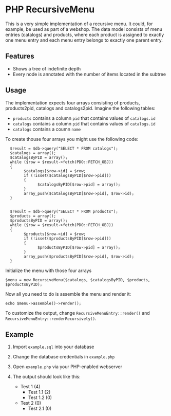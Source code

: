 PHP RecursiveMenu
=================

This is a very simple implementation of a recursive menu. It could, for example, be
used as part of a webshop. The data model consists of menu entries (catalogs) and
products, where each product is assigned to exactly one menu entry and each menu
entry belongs to exactly one parent entry.

Features
--------

- Shows a tree of indefinite depth
- Every node is annotated with the number of items located in the subtree
      
Usage
-----

The implementation expects four arrays consisting of products, products2pid,
catalogs and catalogs2pid. Imagine the following tables:

- `products` contains a column `pid` that contains values of `catalogs.id`
- `catalogs` contains a column `pid` that contains values of `catalogs.id`
- `catalogs` contains a coumn `name`

To create thouse four arrays you might use the following code:

      $result = $db->query("SELECT * FROM catalogs");
      $catalogs = array();   
      $catalogsByPID = array();
      while ($row = $result->fetch(PDO::FETCH_OBJ))
      {
            $catalogs[$row->id] = $row;
            if (!isset($catalogsByPID[$row->pid]))
            {
                  $catalogsByPID[$row->pid] = array();
            }
            array_push($catalogsByPID[$row->pid], $row->id);
      }


      $result = $db->query("SELECT * FROM products");
      $products = array();
      $productsByPID = array();
      while ($row = $result->fetch(PDO::FETCH_OBJ))
      {
            $products[$row->id] = $row;
            if (!isset($productsByPID[$row->pid]))
            {
                  $productsByPID[$row->pid] = array();
            }
            array_push($productsByPID[$row->pid], $row->id);
      }

Initialize the menu with those four arrays

    $menu = new RecursiveMenu($catalogs, $catalogsByPID, $products, $productsByPID);
    
Now all you need to do is assemble the menu and render it:

    echo $menu->assemble()->render();
    
To customize the output, change `RecursiveMenuEntry::render()` and `RecursiveMenuEntry::renderRecursively()`.

Example
-------

1. Import `example.sql` into your database
2. Change the database credentials in `example.php`
3. Open `example.php` via your PHP-enabled webserver
4. The output should look like this:

    - Test 1 (4)
      - Test 1.1 (2)
      - Test 1.2 (0)
    - Test 2 (0)
      - Test 2.1 (0)
